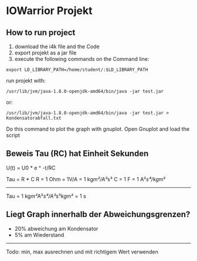 

# IOWarrior Projekt

## How to run project

1. download the i4k file and the Code
2. export projekt as a jar file
3. execute the following commands on the Command line:

```
export LD_LIBRARY_PATH=/home/student/:$LD_LIBRARY_PATH
```

run projekt with:

```
/usr/lib/jvm/java-1.8.0-openjdk-amd64/bin/java -jar test.jar
```

or:

```
/usr/lib/jvm/java-1.8.0-openjdk-amd64/bin/java -jar test.jar > Kondensatorabfall.txt
```

Do this command to plot the graph with gnuplot.
Open Gnuplot and load the script


## Beweis Tau (RC) hat Einheit Sekunden

U(t) = U0 * e ^ -t/RC

Tau = R * C
R = 1 Ohm = 1V/A = 1 kg*m²/A²*s³
C = 1 F = 1 A²*s⁴/kg*m²

---
Tau = 1 kg*m²*A²*s⁴/A²*s³*kg*m² = 1 s


## Liegt Graph innerhalb der Abweichungsgrenzen?

- 20% abweichung am Kondensator
- 5% am Wiederstand
---
Todo: min, max ausrechnen und mit richtigem Wert verwenden

